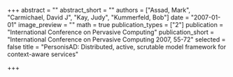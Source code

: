 +++
abstract = ""
abstract_short = ""
authors = ["Assad, Mark", "Carmichael, David J", "Kay, Judy", "Kummerfeld, Bob"]
date = "2007-01-01"
image_preview = ""
math = true
publication_types = ["2"]
publication = "International Conference on Pervasive Computing"
publication_short = "International Conference on Pervasive Computing 2007, 55-72"
selected = false
title = "PersonisAD: Distributed, active, scrutable model framework for context-aware services"


+++